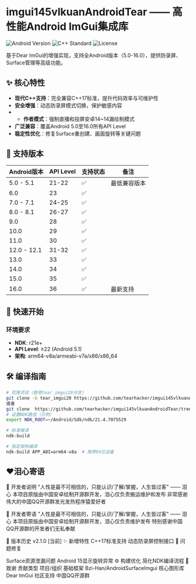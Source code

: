 # imgui145vlkuanAndroidTear —— 高性能Android ImGui集成库

![Android Version](https://img.shields.io/badge/Android-5.0%20to%2016.0-brightgreen) ![C++ Standard](https://img.shields.io/badge/C%2B%2B-17-blue) ![License](https://img.shields.io/badge/License-Open--Source-yellow)

基于Dear ImGui的增强实现，支持全Android版本（5.0-16.0），提供防录屏、Surface管理等高级功能。

## ✨ 核心特性
- **现代C++支持**：完全兼容C++17标准，提升代码效率与可维护性
- **安全增强**：动态防录屏模式切换，保护敏感内容
- - **作者模式**：强制直播和投屏安卓14~14漏绘制模式
- **广泛兼容**：覆盖Android 5.0至16.0所有API Level
- **稳定性优化**：修复Surface重创建、画面旋转等关键问题

## 📱 支持版本
| Android版本       | API Level | 支持状态 | 备注               |
|-------------------|-----------|----------|--------------------|
| 5.0 - 5.1         | 21-22     | ✅        | 最低兼容版本       |
| 6.0              | 23        | ✅        |                    |
| 7.0 - 7.1        | 24-25     | ✅        |                    |
| 8.0 - 8.1        | 26-27     | ✅        |                    |
| 9.0              | 28        | ✅        |                    |
| 10.0             | 29        | ✅        |                    |
| 11.0             | 30        | ✅        |                    |
| 12.0 - 12.1      | 31-32     | ✅        |                    |
| 13.0             | 33        | ✅        |                    |
| 14.0             | 34        | ✅        |                    |
| 15.0             | 35        | ✅        |                    |
| 16.0             | 36        | ✅        | 最新支持           |

## 🚀 快速开始
### 环境要求
- **NDK**: r21e+
- **API Level**: ≥22 (Android 5.1)
- **架构**: arm64-v8a/armeabi-v7a/x86/x86_64
## 🛠 编译指南
```bash
# 克隆项目（使用tear_imgui20分支）
git clone -b tear_imgui20 https://github.com/tearhacker/imgui145vlkuanAndroidTear.git
或者
git clone  https://github.com/tearhacker/imgui145vlkuanAndroidTear/tree/tear_imgui20
# 设置NDK路径（示例）
export NDK_ROOT=~/Android/Sdk/ndk/21.4.7075529

# 标准编译
ndk-build

# 指定架构编译
ndk-build APP_ABI=arm64-v8a  # 推荐64位设备
```

## ♥泪心寄语
📌 开发者说明
"人性是最不可相信的，只能认识/了解/掌握，人生皆过客"
—— 泪心
本项目原版由中国安卓绘制开源群开发，泪心仅负责搬运维护和发布
非常感谢伟大的中国QQ开源群发光发热程序猿爱好者

🌟 开发者寄语
"人性是最不可相信的，只能认识/了解/掌握，人生皆过客"
—— 泪心
本项目原版由中国安卓绘制开源群开发，泪心仅负责维护发布
特别感谢中国QQ开源群的开发者们无私奉献

📜 版本历史
v2.1.0 [当前]
✨ 新增特性
C++17标准支持
动态防录屏控制接口
🐛 问题修复

Surface资源泄漏问题
Android 15显示旋转异常
⚙ 构建优化
简化NDK编译流程
🙏 致谢
贡献类型	项目/组织
基础框架	Bzi-Han/AndroidSurfaceImgui
核心图形库	Dear ImGui
社区支持	中国QQ开源群

